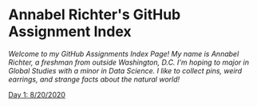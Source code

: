 # Annabel Richter's GitHub Assignment Index

*Welcome to my GitHub Assignments Index Page! My name is Annabel Richter, a freshman from outside Washington, D.C. I'm hoping to major in Global Studies with a minor in Data Science. I like to collect pins, weird earrings, and strange facts about the natural world!*

[Day 1: 8/20/2020](blumenstock.md)
